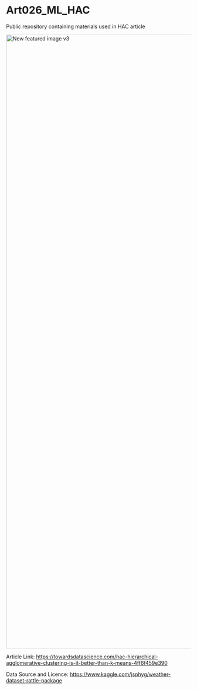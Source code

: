 # Art026_ML_HAC
Public repository containing materials used in HAC article

<img width="1675" alt="New featured image v3" src="https://user-images.githubusercontent.com/24861699/157783544-1bc7a18e-45ec-4ee7-98e0-653c19617c12.png">

Article Link: https://towardsdatascience.com/hac-hierarchical-agglomerative-clustering-is-it-better-than-k-means-4ff6f459e390

Data Source and Licence: https://www.kaggle.com/jsphyg/weather-dataset-rattle-package
